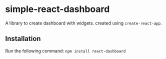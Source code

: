 # simple-react-dashboard
A library to create dashboard with widgets.
created using `create-react-app`.

## Installation
Run the following command:
`npm install react-dashboard`